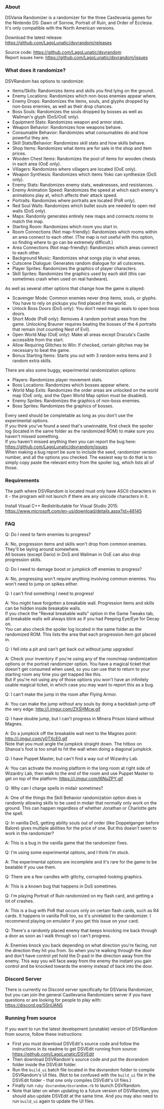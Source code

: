 
### About

DSVania Randomizer is a randomizer for the three Castlevania games for the Nintendo DS: Dawn of Sorrow, Portrait of Ruin, and Order of Ecclesia. It's only compatible with the North American versions.  

Download the latest release: https://github.com/LagoLunatic/dsvrandom/releases  

Source code: https://github.com/LagoLunatic/dsvrandom  
Report issues here: https://github.com/LagoLunatic/dsvrandom/issues  

### What does it randomize?

DSVRandom has options to randomize:  
* Items/Skills: Randomizes items and skills you find lying on the ground.  
* Enemy Locations: Randomizes which non-boss enemies appear where.  
* Enemy Drops: Randomizes the items, souls, and glyphs dropped by non-boss enemies, as well as their drop chances.  
* Boss Souls: Randomizes the souls dropped by bosses as well as Wallman's glyph (DoS/OoE only).  
* Equipment Stats: Randomizes weapon and armor stats.  
* Weapon Behavior: Randomizes how weapons behave.  
* Consumable Behavior: Randomizes what consumables do and how powerful they are.  
* Skill Stats/Behavior: Randomizes skill stats and how skills behave.  
* Shop Items: Randomizes what items are for sale in the shop and item prices.  
* Wooden Chest Items: Randomizes the pool of items for wooden chests in each area (OoE only).  
* Villagers: Randomizes where villagers are located (OoE only).  
* Weapon Synthesis: Randomizes which items Yoko can synthesize (DoS only).  
* Enemy Stats: Randomizes enemy stats, weaknesses, and resistances.  
* Enemy Animation Speed: Randomizes the speed at which each enemy's animations play at, which affects their attack speed.  
* Portraits: Randomizes where portraits are located (PoR only).  
* Red Soul Walls: Randomizes which bullet souls are needed to open red walls (DoS only).  
* Maps: Randomly generates entirely new maps and connects rooms to match the map.  
* Starting Room: Randomizes which room you start in.  
* Room Connections (Not map-friendly): Randomizes which rooms within an area connect to each other. (The map is not useful with this option, so finding where to go can be extremely difficult.)  
* Area Connections (Not map-friendly): Randomizes which areas connect to each other.  
* Background Music: Randomizes what songs play in what areas.  
* Cutscene Dialogue: Generates random dialogue for all cutscenes.  
* Player Sprites: Randomizes the graphics of player characters.  
* Skill Sprites: Randomizes the graphics used by each skill (this can sometimes crash when used on real hardware).  

As well as several other options that change how the game is played:  
* Scavenger Mode: Common enemies never drop items, souls, or glyphs. You have to rely on pickups you find placed in the world.  
* Unlock Boss Doors (DoS only): You don't need magic seals to open boss doors.  
* Short Mode (PoR only): Removes 4 random portrait areas from the game. Unlocking Brauner requires beating the bosses of the 4 portraits that remain (not counting Nest of Evil).  
* Open World Map (OoE only): Make all areas except Dracula's Castle accessible from the start.  
* Allow Requiring Glitches to Win: If checked, certain glitches may be necessary to beat the game.  
* Bonus Starting Items: Starts you out with 3 random extra items and 3 random extra skills.  

There are also some buggy, experimental randomization options:  
* Players: Randomizes player movement stats.  
* Boss Locations: Randomizes which bosses appear where.  
* World Map Exits: Randomizes the order areas are unlocked on the world map (OoE only, and the Open World Map option must be disabled).  
* Enemy Sprites: Randomizes the graphics of non-boss enemies.  
* Boss Sprites: Randomizes the graphics of bosses.  

Every seed should be completable as long as you don't use the experimental options.  
If you think you've found a seed that's unwinnable, first check the spoiler log (located in the same folder as the randomized ROM) to make sure you haven't missed something.  
If you haven't missed anything then you can report the bug here: https://github.com/LagoLunatic/dsvrandom/issues  
When making a bug report be sure to include the seed, randomizer version number, and all the options you checked. The easiest way to do that is to simply copy paste the relevant entry from the spoiler log, which lists all of those.  

### Requirements

The path where DSVRandom is located must only have ASCII characters in it - the program will not launch if there are any unicode characters in it.  

Install Visual C++ Redistributable for Visual Studio 2015: https://www.microsoft.com/en-us/download/details.aspx?id=48145  

### FAQ

Q: Do I need to farm enemies to progress?  

A: No, progression items and skills won't drop from common enemies. They'll be laying around somewhere.  
All bosses (except Dario) in DoS and Wallman in OoE can also drop progression skills.  

Q: Do I need to damage boost or jumpkick off enemies to progress?  

A: No, progressing won't require anything involving common enemies. You won't need to jump on spikes either.  

Q: I can't find something I need to progress!  

A: You might have forgotten a breakable wall. Progression items and skills can be hidden inside breakable walls.  
If you check the "Reveal breakable walls" option in the Game Tweaks tab, all breakable walls will always blink as if you had Peeping Eye/Eye for Decay on.  
You can also check the spoiler log located in the same folder as the randomized ROM. This lists the area that each progression item got placed in.  

Q: I fell into a pit and can't get back out without jump upgrades!  

A: Check your inventory if you're using any of the room/map randomization options or the portrait randomizer option. You have a magical ticket that doesn't get consumed when used, so you can use that to return to your starting room any time you get trapped like this.  
But if you're not using any of those options you won't have an infinitely usable magical ticket, in which case you may want to report this as a bug.  

Q: I can't make the jump in the room after Flying Armor.  

A: You can make the jump without any souls by doing a backdash jump off the very edge: http://i.imgur.com/ZXSHMcw.gif  

Q: I have double jump, but I can't progress in Minera Prison Island without Magnes.  

A: Do a jumpkick off the breakable wall next to the Magnes point: http://i.imgur.com/y0TXcE0.gif  
Note that you must angle the jumpkick straight down. The hitbox on Shanoa's foot is too small to hit the wall when doing a diagonal jumpkick.  

Q: I have Puppet Master, but can't find a way out of Wizardry Lab.  

A: You can activate the moving platform in the long room at right side of Wizardry Lab, then walk to the end of the room and use Puppet Master to get on top of the platform: https://i.imgur.com/l6NuZPY.gif  

Q: Why can I charge spells in midair sometimes?  

A: One of the things the Skill Behavior randomization option does is randomly allowing skills to be used in midair that normally only work on the ground. This can happen regardless of whether Jonathan or Charlotte gets the spell.  

Q: In vanilla DoS, getting ability souls out of order (like Doppelganger before Balore) gives multiple abilities for the price of one. But this doesn't seem to work in the randomizer?  

A: This is a bug in the vanilla game that the randomizer fixes.  

Q: I'm using some experimental options, and I think I'm stuck.  

A: The experimental options are incomplete and it's rare for the game to be beatable if you use them.  

Q: There are a few candles with glitchy, corrupted-looking graphics.  

A: This is a known bug that happens in DoS sometimes.  

Q: I'm playing Portrait of Ruin randomized on my flash card, and getting a lot of crashes.  

A: This is a bug with PoR that occurs only on certain flash cards, such as R4 cards. It happens in vanilla PoR too, so it's unrelated to the randomizer. I recommend playing on emulator if you get this issue on your card.  

Q: There's a randomly placed enemy that keeps knocking me back through a door as soon as I walk through so I can't progress.  

A: Enemies knock you back depending on what direction you're facing, not the direction they hit you from. So when you're walking through the door and don't have control yet hold the D-pad in the direction away from the enemy. This way you will face away from the enemy the instant you gain control and be knocked towards the enemy instead of back into the door.  

### Discord Server

There is currently no Discord server specifically for DSVania Randomizer, but you can join the general Castlevania Randomizers server if you have questions or are looking for people to play with:  
https://discord.gg/5SnUANS

### Running from source

If you want to run the latest development (unstable) version of DSVRandom from source, follow these instructions:  

* First you must download DSVEdit's source code and follow the instructions in its readme to get DSVEdit running from source: https://github.com/LagoLunatic/DSVEdit
* Then download DSVRandom's source code and put the dsvrandom folder inside the DSVEdit folder.
* Run the `build_ui` batch file located in the dsvrandom folder to compile DSVRandom's UI files. (Not to be confused with the `build_ui` file in the DSVEdit folder - that one only compiles DSVEdit's UI files.)
* Finally run `ruby dsvrandom/dsvrandom.rb` to launch DSVRandom.
* Note that later on when updating to a future version of DSVRandom, you should also update DSVEdit at the same time. And you may also need to run `build_ui` again to update the UI files.
